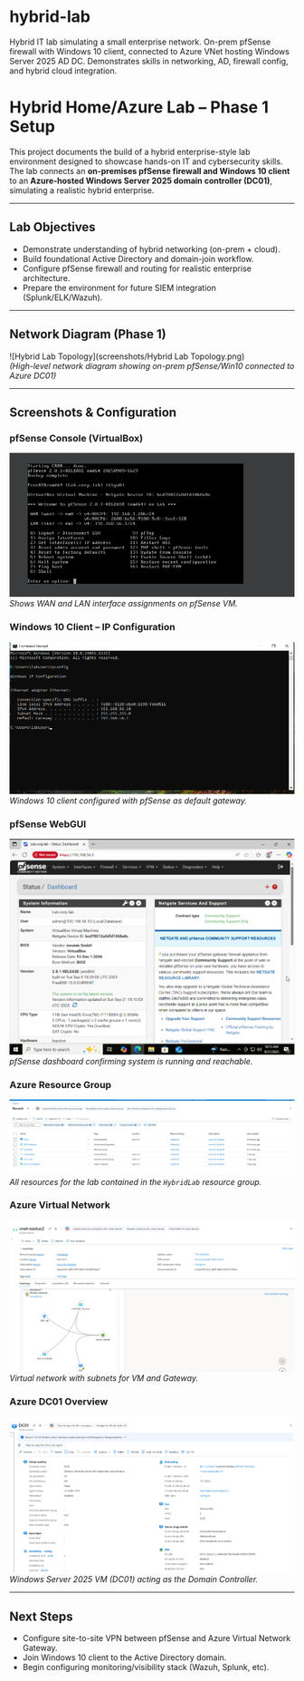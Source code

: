 # hybrid-lab
Hybrid IT lab simulating a small enterprise network. On-prem pfSense firewall with Windows 10 client, connected to Azure VNet hosting Windows Server 2025 AD DC. Demonstrates skills in networking, AD, firewall config, and hybrid cloud integration.
# Hybrid Home/Azure Lab – Phase 1 Setup

This project documents the build of a hybrid enterprise-style lab environment designed to showcase hands-on IT and cybersecurity skills.  
The lab connects an **on-premises pfSense firewall and Windows 10 client** to an **Azure-hosted Windows Server 2025 domain controller (DC01)**, simulating a realistic hybrid enterprise.

---

## Lab Objectives
- Demonstrate understanding of hybrid networking (on-prem + cloud).
- Build foundational Active Directory and domain-join workflow.
- Configure pfSense firewall and routing for realistic enterprise architecture.
- Prepare the environment for future SIEM integration (Splunk/ELK/Wazuh).

---

## Network Diagram (Phase 1)
![Hybrid Lab Topology](screenshots/Hybrid Lab Topology.png)  
*(High-level network diagram showing on-prem pfSense/Win10 connected to Azure DC01)*

---

## Screenshots & Configuration

### pfSense Console (VirtualBox)
![pfSense Console](screenshots/pfsense-console.png)  
*Shows WAN and LAN interface assignments on pfSense VM.*

### Windows 10 Client – IP Configuration
![Windows 10 ipconfig](screenshots/win10-ipconfig.png)  
*Windows 10 client configured with pfSense as default gateway.*

### pfSense WebGUI
![pfSense WebGUI](screenshots/pfsense-webgui.png)  
*pfSense dashboard confirming system is running and reachable.*

### Azure Resource Group
![Azure Resource Group](screenshots/azure-rg.png)  
*All resources for the lab contained in the `HybridLab` resource group.*

### Azure Virtual Network
![Azure VNet](screenshots/azure-vnet.png)  
*Virtual network with subnets for VM and Gateway.*

### Azure DC01 Overview
![Azure DC01 VM](screenshots/dc01-overview.png)  
*Windows Server 2025 VM (DC01) acting as the Domain Controller.*

---

## Next Steps
- Configure site-to-site VPN between pfSense and Azure Virtual Network Gateway.
- Join Windows 10 client to the Active Directory domain.
- Begin configuring monitoring/visibility stack (Wazuh, Splunk, etc).
